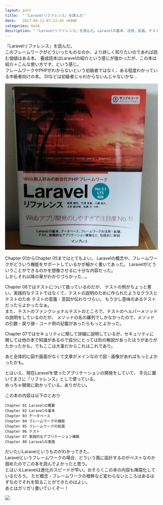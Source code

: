 ```yaml
---
layout: post
title:  "『Laravelリファレンス』を読んだ"
date:   2017-09-11 07:12:45 +0900
categories: book
description: "『Laravelリファレンス』を読んだ。Laravelの基本、活用、拡張、テスト、実践的なアプリケーション構築について包括的に解説した本。Laravelがどんなものか知りたいという目的で読むならよい本。"
---
```


『Laravelリファレンス』を読んだ。  
このフレームワークがどういったものなのか、より詳しく知りたいのであれば読む価値はある本。
養成読本はLaravelの紹介という感じが強かったが、この本は紹介＋こんな使い方です、という感じ。  
フレームワークやPHPがわからないという初級者ではなく、ある程度わかっている中級者向けの本。
DIなどは初級者じゃわからないんじゃないかな…

![laravel-reference-book](/public/image/20170911/laravel_reference_book.jpg)  

Chapter 01からChapter 05まではとてもよい。
Laravelの概念や、フレームワークがどういう機能をサポートしているかが細かく書いてあった。
Laravelがどういうことができるのかを想像させるに十分な内容だった。  
しかしそれ以降の章がわかりづらかった…。  

Chapter 06ではテストについて扱っているのだが、
テストの例がちょっと悪い。実践的なテストではなくて、テストの説明のために作られたようなクラスとテストのため
テストの意義・意図が伝わりづらい。
もう少し意味のあるテストだったらよかったなぁ。  
また、テストのファンクショナルテストのところで、テストのヘルパーメソッドの説明をしているのだが、
メソッドの名の羅列でしかなかったので、メソッドの引数・戻り値・コード例の記載があったらもっとよかった。

Chapter 07ではセキュリティに関して詳細に説明しているが、セキュリティに関しては他の本で知識があるので自分にとっては別の解説があったほうがありがたかったかも。でもここは大事だからこれはこれであり。

あと全体的に図や画面がなくて文章がメインなので図・画像があればもっとよかったかも。

とはいえ、現在Laravelを使ったアプリケーションの開発をしていて、
手元に置いてまさに「リファレンス」として使っている。  
めっちゃ開発に助かっている。ありがたい。

この本の内容は以下のとおり  

```
Chapter 01 Laravelの概要
Chapter 02 Laravelの基本
Chapter 03 データベース
Chapter 04 フレームワークの機能
Chapter 05 フレームワークの拡張
Chapter 06 テスト
Chapter 07 実践的なアプリケーション構築
Chapter 08 Laravelの実践
```

だいたいLaravelというものがわかってきた。  
Laravelというフレームワークの場合、どういう風に設計するのがベストなのか
掴めたのでこの本を読んでよかったと思う。  
とはいえLaravelは進化のスピードが早い。おそらくこの本の内容も陳腐化しているだろう。
ただ概念・フレームワークの根幹など変わらないところはあるはずなのでそれを知ることができたのはよい。  
あとはガリガリ書いていくぞー！

<a target="_blank"  href="https://www.amazon.co.jp/gp/product/4844339451/ref=as_li_tl?ie=UTF8&camp=247&creative=1211&creativeASIN=4844339451&linkCode=as2&tag=pinekta02-22&linkId=d6d66580d50ea487005397bbbedf5d60"><img border="0" src="//ws-fe.amazon-adsystem.com/widgets/q?_encoding=UTF8&MarketPlace=JP&ASIN=4844339451&ServiceVersion=20070822&ID=AsinImage&WS=1&Format=_SL250_&tag=pinekta02-22" ></a><img src="//ir-jp.amazon-adsystem.com/e/ir?t=pinekta02-22&l=am2&o=9&a=4844339451" width="1" height="1" border="0" alt="" style="border:none !important; margin:0px !important;" />
